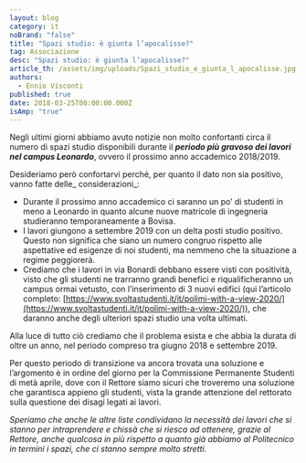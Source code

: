 ```yaml
---
layout: blog
category: it
noBrand: "false"
title: "Spazi studio: è giunta l’apocalisse?"
tag: Associazione
desc: "Spazi studio: è giunta l’apocalisse?"
article_th: /assets/img/uploads/Spazi_studio_e_giunta_l_apocalisse.jpg
authors:
  - Ennio Visconti
published: true
date: 2018-03-25T00:00:00.000Z
isAmp: "true"
---
```


Negli ultimi giorni abbiamo avuto notizie non molto confortanti circa il numero di spazi studio disponibili durante il **_periodo più gravoso dei lavori nel campus Leonardo_**, ovvero il prossimo anno accademico 2018/2019.

Desideriamo però confortarvi perché, per quanto il dato non sia positivo, vanno fatte delle_ considerazioni_:

*   Durante il prossimo anno accademico ci saranno un po’ di studenti in meno a Leonardo in quanto alcune nuove matricole di ingegneria studieranno temporaneamente a Bovisa.
*   I lavori giungono a settembre 2019 con un delta posti studio positivo. Questo non significa che siano un numero congruo rispetto alle aspettative ed esigenze di noi studenti, ma nemmeno che la situazione a regime peggiorerà.
*   Crediamo che i lavori in via Bonardi debbano essere visti con positività, visto che gli studenti ne trarranno grandi benefici e riqualificheranno un campus ormai vetusto, con l’inserimento di 3 nuovi edifici (qui l’articolo completo: [https://www.svoltastudenti.it/it/polimi-with-a-view-2020/](https://www.svoltastudenti.it/it/polimi-with-a-view-2020/)), che daranno anche degli ulteriori spazi studio una volta ultimati.

Alla luce di tutto ciò crediamo che il problema esista e che abbia la durata di oltre un anno, nel periodo compreso tra giugno 2018 e settembre 2019.

Per questo periodo di transizione va ancora trovata una soluzione e l’argomento è in ordine del giorno per la Commissione Permanente Studenti di metà aprile, dove con il Rettore siamo sicuri che troveremo una soluzione che garantisca appieno gli studenti, vista la grande attenzione del rettorato sulla questione dei disagi legati ai lavori.

_Speriamo che anche le altre liste condividano la necessità dei lavori che si stanno per intraprendere e chissà che si riesca ad ottenere, grazie al Rettore, anche qualcosa in più rispetto a quanto già abbiamo al Politecnico in termini i spazi, che ci stanno sempre molto stretti._
